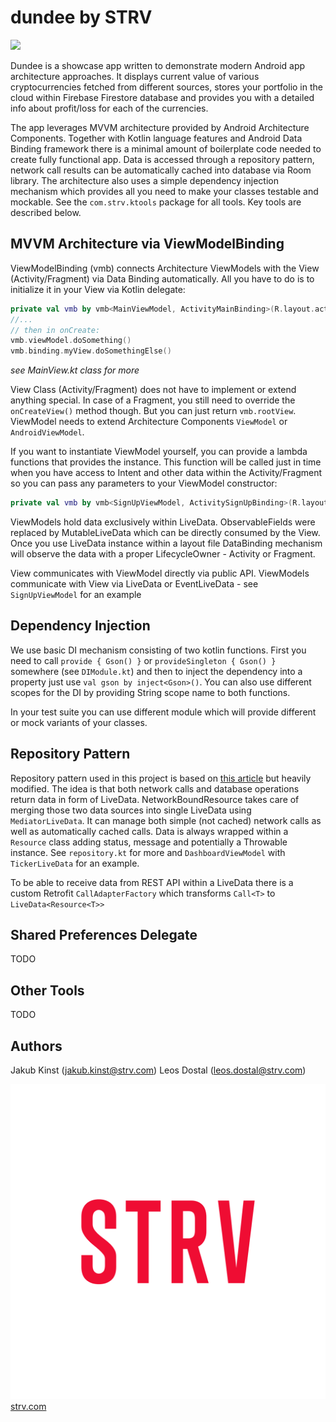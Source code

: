 dundee by STRV
==============
<img src="https://github.com/strvcom/dundee/raw/master/extras/device-2018-02-26-134516.png" width="480"/>


Dundee is a showcase app written to demonstrate modern Android app architecture approaches. It displays current value of various cryptocurrencies fetched from different sources, 
stores your portfolio in the cloud within Firebase Firestore database and provides you with a detailed info about profit/loss for each of the currencies.

The app leverages MVVM architecture provided by Android Architecture Components. 
Together with Kotlin language features and Android Data Binding framework there is a minimal amount of boilerplate code needed to create fully functional app. 
Data is accessed through a repository pattern, network call results can be automatically cached into database via Room library. The architecture also uses a simple dependency injection
mechanism which provides all you need to make your classes testable and mockable. See the `com.strv.ktools` package for all tools. Key tools are described below.

MVVM Architecture via ViewModelBinding
----------------

ViewModelBinding (vmb) connects Architecture ViewModels with the View (Activity/Fragment) via Data Binding automatically. All you have to do is to initialize it in your View via Kotlin delegate:

```kotlin
private val vmb by vmb<MainViewModel, ActivityMainBinding>(R.layout.activity_main)
//...
// then in onCreate:
vmb.viewModel.doSomething()
vmb.binding.myView.doSomethingElse()
```

_see MainView.kt class for more_

View Class (Activity/Fragment) does not have to implement or extend anything special. In case of a Fragment, you still need to override the `onCreateView()` method though. But you can just return `vmb.rootView`.
ViewModel needs to extend Architecture Components `ViewModel` or `AndroidViewModel`. 

If you want to instantiate ViewModel yourself, you can provide a lambda functions that provides the instance. 
This function will be called just in time when you have access to Intent and other data within the Activity/Fragment so you can pass any parameters to your ViewModel constructor:

```kotlin
private val vmb by vmb<SignUpViewModel, ActivitySignUpBinding>(R.layout.activity_sign_up) { SignUpViewModel(intent.getStringExtra(EXTRA_DEFAULT_EMAIL), intent.getStringExtra(EXTRA_DEFAULT_PASSWORD)) }
```

ViewModels hold data exclusively within LiveData. ObservableFields were replaced by MutableLiveData which can be directly consumed by the View. Once you use LiveData instance within a layout file DataBinding mechanism will observe 
the data with a proper LifecycleOwner - Activity or Fragment.

View communicates with ViewModel directly via public API. ViewModels communicate with View via LiveData or EventLiveData - see `SignUpViewModel` for an example

Dependency Injection
--------------------

We use basic DI mechanism consisting of two kotlin functions. First you need to call `provide { Gson() }` or `provideSingleton { Gson() }` somewhere (see `DIModule.kt`) and then to inject the dependency into a property
just use `val gson by inject<Gson>()`. You can also use different scopes for the DI by providing String scope name to both functions.

In your test suite you can use different module which will provide different or mock variants of your classes.

Repository Pattern
------------------

Repository pattern used in this project is based on [this article](https://developer.android.com/topic/libraries/architecture/guide.html) but heavily modified. The idea is that both network calls and database operations
return data in form of LiveData. NetworkBoundResource takes care of merging those two data sources into single LiveData using `MediatorLiveData`. It can manage both simple (not cached) network calls as well as automatically cached calls.
Data is always wrapped within a `Resource` class adding status, message and potentially a Throwable instance. See `repository.kt` for more and `DashboardViewModel` with `TickerLiveData` for an example.

To be able to receive data from REST API within a LiveData there is a custom Retrofit `CallAdapterFactory` which transforms `Call<T>` to `LiveData<Resource<T>>`

Shared Preferences Delegate
---------------------------
TODO

Other Tools
-----------
TODO

Authors
-------

Jakub Kinst (jakub.kinst@strv.com)
Leos Dostal (leos.dostal@strv.com)

![STRV](extras/strv-logo.png)
[strv.com](http://www.strv.com)